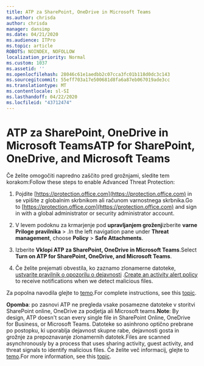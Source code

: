 ```yaml
---
title: ATP za SharePoint, OneDrive in Microsoft Teams
ms.author: chrisda
author: chrisda
manager: dansimp
ms.date: 04/21/2020
ms.audience: ITPro
ms.topic: article
ROBOTS: NOINDEX, NOFOLLOW
localization_priority: Normal
ms.custom: 1037
ms.assetid: ''
ms.openlocfilehash: 28046c61e1aedbb2c07cca3fc01b118d0dc3c143
ms.sourcegitcommit: 55eff703a17e500681d8fa6a87eb067019ade3cc
ms.translationtype: MT
ms.contentlocale: sl-SI
ms.lasthandoff: 04/22/2020
ms.locfileid: "43712474"
---
```

# <a name="atp-for-sharepoint-onedrive-and-microsoft-teams"></a><span data-ttu-id="5fb4b-102">ATP za SharePoint, OneDrive in Microsoft Teams</span><span class="sxs-lookup"><span data-stu-id="5fb4b-102">ATP for SharePoint, OneDrive, and Microsoft Teams</span></span>

<span data-ttu-id="5fb4b-103">Če želite omogočiti napredno zaščito pred grožnjami, sledite tem korakom:</span><span class="sxs-lookup"><span data-stu-id="5fb4b-103">Follow these steps to enable Advanced Threat Protection:</span></span>

1. <span data-ttu-id="5fb4b-104">Pojdite [https://protection.office.com](https://protection.office.com) in se vpišite z globalnim skrbnikom ali računom varnostnega skrbnika.</span><span class="sxs-lookup"><span data-stu-id="5fb4b-104">Go to [https://protection.office.com](https://protection.office.com) and sign in with a global administrator or security administrator account.</span></span>

2. <span data-ttu-id="5fb4b-105">V levem podoknu za krmarjenje pod **upravljanjem groženj**izberite **varne Priloge** **pravilnika** \> .</span><span class="sxs-lookup"><span data-stu-id="5fb4b-105">In the left navigation pane under **Threat management**, choose **Policy** \> **Safe Attachments**.</span></span>

3. <span data-ttu-id="5fb4b-106">Izberite **Vklopi ATP za SharePoint, OneDrive in Microsoft Teams**.</span><span class="sxs-lookup"><span data-stu-id="5fb4b-106">Select **Turn on ATP for SharePoint, OneDrive, and Microsoft Teams**.</span></span>

4. <span data-ttu-id="5fb4b-107">Če želite prejemati obvestila, ko zaznamo zlonamerne datoteke, [ustvarite pravilnik o opozorilu o dejavnosti](https://docs.microsoft.com/office365/securitycompliance/create-activity-alerts) .</span><span class="sxs-lookup"><span data-stu-id="5fb4b-107">[Create an activity alert policy](https://docs.microsoft.com/office365/securitycompliance/create-activity-alerts) to receive notifications when we detect malicious files.</span></span>

<span data-ttu-id="5fb4b-108">Za popolna navodila glejte to [temo](https://docs.microsoft.com/office365/securitycompliance/turn-on-atp-for-spo-odb-and-teams).</span><span class="sxs-lookup"><span data-stu-id="5fb4b-108">For complete instructions, see this [topic](https://docs.microsoft.com/office365/securitycompliance/turn-on-atp-for-spo-odb-and-teams).</span></span>

<span data-ttu-id="5fb4b-109">**Opomba**: po zasnovi ATP ne pregleda vsake posamezne datoteke v storitvi SharePoint online, OneDrive za podjetja ali Microsoft teams.</span><span class="sxs-lookup"><span data-stu-id="5fb4b-109">**Note**: By design, ATP doesn't scan every single file in SharePoint Online, OneDrive for Business, or Microsoft Teams.</span></span> <span data-ttu-id="5fb4b-110">Datoteke so asinhrono optično prebrane po postopku, ki uporablja dejavnost skupne rabe, dejavnosti gosta in grožnje za prepoznavanje zlonamernih datotek.</span><span class="sxs-lookup"><span data-stu-id="5fb4b-110">Files are scanned asynchronously by a process that uses sharing activity, guest activity, and threat signals to identify malicious files.</span></span> <span data-ttu-id="5fb4b-111">Če želite več informacij, glejte to [temo](https://docs.microsoft.com/office365/securitycompliance/atp-for-spo-odb-and-teams).</span><span class="sxs-lookup"><span data-stu-id="5fb4b-111">For more information, see this [topic](https://docs.microsoft.com/office365/securitycompliance/atp-for-spo-odb-and-teams).</span></span>

